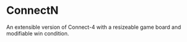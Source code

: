 # ConnectN
An extensible version of Connect-4 with a resizeable game board and modifiable win condition.
